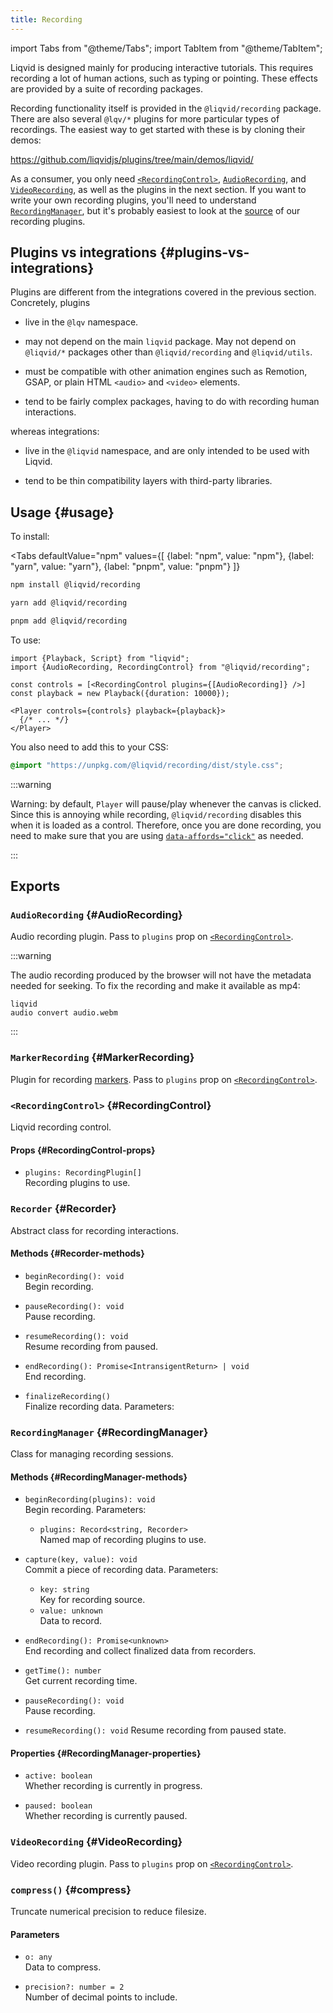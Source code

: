 ```yaml
---
title: Recording
---
```


import Tabs from "@theme/Tabs";
import TabItem from "@theme/TabItem";

Liqvid is designed mainly for producing interactive tutorials. This requires recording a lot of human actions, such as typing or pointing. These effects are provided by a suite of recording packages.

Recording functionality itself is provided in the `@liqvid/recording` package. There are also several `@lqv/*` plugins for more particular types of recordings. The easiest way to get started with these is by cloning their demos:

https://github.com/liqvidjs/plugins/tree/main/demos/liqvid/

As a consumer, you only need [`<RecordingControl>`](#RecordingControl), [`AudioRecording`](#AudioRecording), and [`VideoRecording`](#VideoRecording), as well as the plugins in the next section. If you want to write your own recording plugins, you'll need to understand [`RecordingManager`](#RecordingManager), but it's probably easiest to look at the [source](https://github.com/liqvidjs/plugins/tree/main/packages) of our recording plugins.

## Plugins vs integrations {#plugins-vs-integrations}

Plugins are different from the integrations covered in the previous section. Concretely, plugins

* live in the `@lqv` namespace.

* may not depend on the main `liqvid` package. May not depend on `@liqvid/*` packages other than `@liqvid/recording` and `@liqvid/utils`.

* must be compatible with other animation engines such as Remotion, GSAP, or plain HTML `<audio>` and `<video>` elements.

* tend to be fairly complex packages, having to do with recording human interactions.

whereas integrations:

* live in the `@liqvid` namespace, and are only intended to be used with Liqvid.

* tend to be thin compatibility layers with third-party libraries.

## Usage {#usage}

To install:

<Tabs
  defaultValue="npm"
  values={[
    {label: "npm", value: "npm"},
    {label: "yarn", value: "yarn"},
    {label: "pnpm", value: "pnpm"}
  ]}
>
  <TabItem value="npm">

```bash
npm install @liqvid/recording
```
  </TabItem>
  <TabItem value="yarn">

  ```bash
  yarn add @liqvid/recording
  ```
  </TabItem>
  <TabItem value="pnpm">

  ```bash
  pnpm add @liqvid/recording
  ```
  </TabItem>
</Tabs>

To use:
```tsx
import {Playback, Script} from "liqvid";
import {AudioRecording, RecordingControl} from "@liqvid/recording";

const controls = [<RecordingControl plugins={[AudioRecording]} />]
const playback = new Playback({duration: 10000});

<Player controls={controls} playback={playback}>
  {/* ... */}
</Player>
```
You also need to add this to your CSS:
```css
@import "https://unpkg.com/@liqvid/recording/dist/style.css";
```

:::warning

Warning: by default, `Player` will pause/play whenever the canvas is clicked. Since this is annoying while recording, `@liqvid/recording` disables this when it is loaded as a control. Therefore, once you are done recording, you need to make sure that you are using [`data-affords="click"`](/docs/guide/interactivity#canvas-clicks) as needed.

:::

## Exports

### `AudioRecording` {#AudioRecording}

Audio recording plugin. Pass to `plugins` prop on [`<RecordingControl>`](#RecordingControl-props).

:::warning

The audio recording produced by the browser will not have the metadata needed for seeking. To fix the recording and make it available as mp4: <pre class="language-bash command-line" data-prompt="$"><code>liqvid audio convert audio.webm</code></pre>

:::

### `MarkerRecording` {#MarkerRecording}

Plugin for recording [markers](../reference/Script.md). Pass to `plugins` prop on [`<RecordingControl>`](#RecordingControl-props).

### `<RecordingControl>` {#RecordingControl}

Liqvid recording control.

#### Props {#RecordingControl-props}

* `plugins: RecordingPlugin[]`  
  Recording plugins to use.

### `Recorder` {#Recorder}

Abstract class for recording interactions.

#### Methods {#Recorder-methods}

* `beginRecording(): void`  
  Begin recording.

* `pauseRecording(): void`  
  Pause recording.

* `resumeRecording(): void`  
  Resume recording from paused.
  
* `endRecording(): Promise<IntransigentReturn> | void`  
  End recording.

* `finalizeRecording()`  
  Finalize recording data. Parameters:

### `RecordingManager` {#RecordingManager}

Class for managing recording sessions.

#### Methods {#RecordingManager-methods}

* `beginRecording(plugins): void`  
  Begin recording. Parameters:

  * `plugins: Record<string, Recorder>`  
  Named map of recording plugins to use.

* `capture(key, value): void`  
   Commit a piece of recording data. Parameters:
   * `key: string`  
     Key for recording source.
   * `value: unknown`  
     Data to record.

* `endRecording(): Promise<unknown>`  
  End recording and collect finalized data from recorders.

* `getTime(): number`  
  Get current recording time.

* `pauseRecording(): void`  
  Pause recording.

* `resumeRecording(): void`
  Resume recording from paused state.

#### Properties {#RecordingManager-properties}

* `active: boolean`  
  Whether recording is currently in progress.

* `paused: boolean`  
  Whether recording is currently paused.

### `VideoRecording` {#VideoRecording}

Video recording plugin. Pass to `plugins` prop on [`<RecordingControl>`](#RecordingControl-props).

### `compress()` {#compress}
Truncate numerical precision to reduce filesize.

#### Parameters

* `o: any`  
  Data to compress.

* `precision?: number = 2`  
  Number of decimal points to include.
